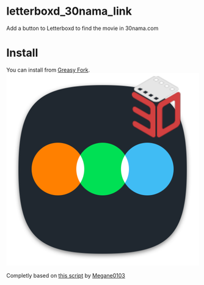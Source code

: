 # letterboxd_30nama_link
Add a button to Letterboxd to find the movie in 30nama.com

# Install
You can install from [Greasy Fork](https://greasyfork.org/en/scripts/477944-letterboxd-30nama-link).
![](ltb30n.png)

Completly based on [this script](https://greasyfork.org/en/scripts/474032-letterboxd-tunefind-link) by [Megane0103](https://github.com/Megane0103)
